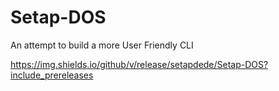 # Setap-DOS
An attempt to build a more User Friendly CLI

https://img.shields.io/github/v/release/setapdede/Setap-DOS?include_prereleases
